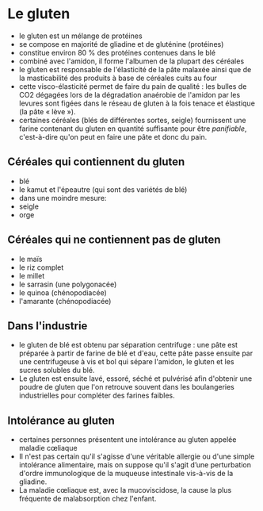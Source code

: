 # Le gluten

* le gluten est un mélange de protéines
* se compose en majorité de gliadine et de gluténine (protéines)
* constitue environ 80 % des protéines contenues dans le blé
* combiné avec l'amidon, il forme l'albumen de la plupart des céréales
* le gluten est responsable de l'élasticité de la pâte malaxée ainsi que de la masticabilité des produits à base de céréales cuits au four
* cette visco-élasticité permet de faire du pain de qualité : les bulles de CO2 dégagées lors de la dégradation anaérobie de l'amidon par les levures sont figées dans le réseau de gluten à la fois tenace et élastique (la pâte « lève »).
* certaines céréales (blés de différentes sortes, seigle) fournissent une farine contenant du gluten en quantité suffisante pour être *panifiable*, c'est-à-dire qu'on peut en faire une pâte et donc du pain.

## Céréales qui contiennent du gluten
* blé
* le kamut et l'épeautre (qui sont des variétés de blé)
* dans une moindre mesure:
 * seigle
 * orge

## Céréales qui ne contiennent pas de gluten
* le maïs
* le riz complet
* le millet
* le sarrasin (une polygonacée)
* le quinoa (chénopodiacée)
* l'amarante (chénopodiacée)

## Dans l'industrie
* le gluten de blé est obtenu par séparation centrifuge : une pâte est préparée à partir de farine de blé et d'eau, cette pâte passe ensuite par une centrifugeuse à vis et bol qui sépare l'amidon, le gluten et les sucres solubles du blé. 
* Le gluten est ensuite lavé, essoré, séché et pulvérisé afin d'obtenir une poudre de gluten que l'on retrouve souvent dans les boulangeries industrielles pour compléter des farines faibles.

## Intolérance au gluten
* certaines personnes présentent une intolérance au gluten appelée maladie cœliaque
* Il n'est pas certain qu'il s'agisse d'une véritable allergie ou d'une simple intolérance alimentaire, mais on suppose qu'il s'agit d’une perturbation d'ordre immunologique de la muqueuse intestinale vis-à-vis de la gliadine. 
* La maladie cœliaque est, avec la mucoviscidose, la cause la plus fréquente de malabsorption chez l'enfant.
